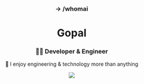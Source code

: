 <div align="center">
  <h3> -> /whomai</h3>
  <h1>Gopal</h1>
  
  <h3>👨‍💻 Developer & Engineer</h3>
  
  <p>🚀 I enjoy engineering & technology more than anything</p>
  
  <!-- Add some badges -->
  
  <!-- GitHub stats -->
  <img src="https://github-readme-stats.vercel.app/api?username=Gopal-G0&show_icons=true&theme=radical" />
</div>
<!--
**Gopal-G0/Gopal-G0** is a ✨ _special_ ✨ repository because its `README.md` (this file) appears on your GitHub profile.

Here are some ideas to get you started:

- 🔭 I’m currently working on ...
- 🌱 I’m currently learning ...
- 👯 I’m looking to collaborate on ...
- 🤔 I’m looking for help with ...
- 💬 Ask me about ...
- 📫 How to reach me: ...
- 😄 Pronouns: ...
- ⚡ Fun fact: ...
-->
